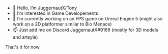 - 👋 Hello, I’m JuggernautX/Tony
- 👀 I’m interested in Game Developements
- 🌱 I’m currently working on an FPS game on Unreal Engine 5 (might also work on a 2D platformer similar to Bio Menace)
- 📫 Just add me on Discord JuggernautX#9169 (mostly for 3D models and artsyle)

That's it for now
